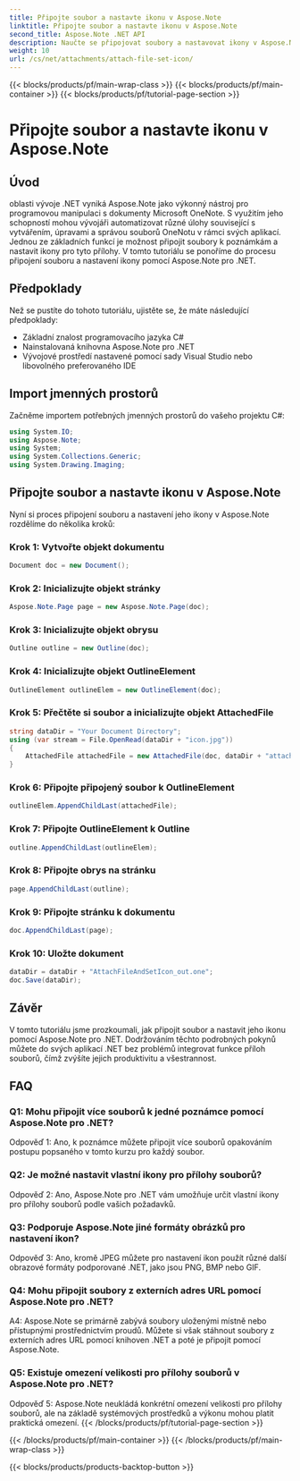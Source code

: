 ```yaml
---
title: Připojte soubor a nastavte ikonu v Aspose.Note
linktitle: Připojte soubor a nastavte ikonu v Aspose.Note
second_title: Aspose.Note .NET API
description: Naučte se připojovat soubory a nastavovat ikony v Aspose.Note pro .NET. Vylepšete své aplikace .NET pomocí tohoto podrobného návodu.
weight: 10
url: /cs/net/attachments/attach-file-set-icon/
---
```


{{< blocks/products/pf/main-wrap-class >}}
{{< blocks/products/pf/main-container >}}
{{< blocks/products/pf/tutorial-page-section >}}

# Připojte soubor a nastavte ikonu v Aspose.Note

## Úvod

oblasti vývoje .NET vyniká Aspose.Note jako výkonný nástroj pro programovou manipulaci s dokumenty Microsoft OneNote. S využitím jeho schopností mohou vývojáři automatizovat různé úlohy související s vytvářením, úpravami a správou souborů OneNotu v rámci svých aplikací. Jednou ze základních funkcí je možnost připojit soubory k poznámkám a nastavit ikony pro tyto přílohy. V tomto tutoriálu se ponoříme do procesu připojení souboru a nastavení ikony pomocí Aspose.Note pro .NET.

## Předpoklady

Než se pustíte do tohoto tutoriálu, ujistěte se, že máte následující předpoklady:

- Základní znalost programovacího jazyka C#
- Nainstalovaná knihovna Aspose.Note pro .NET
- Vývojové prostředí nastavené pomocí sady Visual Studio nebo libovolného preferovaného IDE

## Import jmenných prostorů

Začněme importem potřebných jmenných prostorů do vašeho projektu C#:

```csharp
using System.IO;
using Aspose.Note;
using System;
using System.Collections.Generic;
using System.Drawing.Imaging;
```

## Připojte soubor a nastavte ikonu v Aspose.Note

Nyní si proces připojení souboru a nastavení jeho ikony v Aspose.Note rozdělíme do několika kroků:

### Krok 1: Vytvořte objekt dokumentu

```csharp
Document doc = new Document();
```

### Krok 2: Inicializujte objekt stránky

```csharp
Aspose.Note.Page page = new Aspose.Note.Page(doc);
```

### Krok 3: Inicializujte objekt obrysu

```csharp
Outline outline = new Outline(doc);
```

### Krok 4: Inicializujte objekt OutlineElement

```csharp
OutlineElement outlineElem = new OutlineElement(doc);
```

### Krok 5: Přečtěte si soubor a inicializujte objekt AttachedFile

```csharp
string dataDir = "Your Document Directory";
using (var stream = File.OpenRead(dataDir + "icon.jpg"))
{
    AttachedFile attachedFile = new AttachedFile(doc, dataDir + "attachment.txt", stream, ImageFormat.Jpeg);
}
```

### Krok 6: Připojte připojený soubor k OutlineElement

```csharp
outlineElem.AppendChildLast(attachedFile);
```

### Krok 7: Připojte OutlineElement k Outline

```csharp
outline.AppendChildLast(outlineElem);
```

### Krok 8: Připojte obrys na stránku

```csharp
page.AppendChildLast(outline);
```

### Krok 9: Připojte stránku k dokumentu

```csharp
doc.AppendChildLast(page);
```

### Krok 10: Uložte dokument

```csharp
dataDir = dataDir + "AttachFileAndSetIcon_out.one";
doc.Save(dataDir);
```

## Závěr

V tomto tutoriálu jsme prozkoumali, jak připojit soubor a nastavit jeho ikonu pomocí Aspose.Note pro .NET. Dodržováním těchto podrobných pokynů můžete do svých aplikací .NET bez problémů integrovat funkce příloh souborů, čímž zvýšíte jejich produktivitu a všestrannost.

## FAQ

### Q1: Mohu připojit více souborů k jedné poznámce pomocí Aspose.Note pro .NET?

Odpověď 1: Ano, k poznámce můžete připojit více souborů opakováním postupu popsaného v tomto kurzu pro každý soubor.

### Q2: Je možné nastavit vlastní ikony pro přílohy souborů?

Odpověď 2: Ano, Aspose.Note pro .NET vám umožňuje určit vlastní ikony pro přílohy souborů podle vašich požadavků.

### Q3: Podporuje Aspose.Note jiné formáty obrázků pro nastavení ikon?

Odpověď 3: Ano, kromě JPEG můžete pro nastavení ikon použít různé další obrazové formáty podporované .NET, jako jsou PNG, BMP nebo GIF.

### Q4: Mohu připojit soubory z externích adres URL pomocí Aspose.Note pro .NET?

A4: Aspose.Note se primárně zabývá soubory uloženými místně nebo přístupnými prostřednictvím proudů. Můžete si však stáhnout soubory z externích adres URL pomocí knihoven .NET a poté je připojit pomocí Aspose.Note.

### Q5: Existuje omezení velikosti pro přílohy souborů v Aspose.Note pro .NET?

Odpověď 5: Aspose.Note neukládá konkrétní omezení velikosti pro přílohy souborů, ale na základě systémových prostředků a výkonu mohou platit praktická omezení.
{{< /blocks/products/pf/tutorial-page-section >}}

{{< /blocks/products/pf/main-container >}}
{{< /blocks/products/pf/main-wrap-class >}}

{{< blocks/products/products-backtop-button >}}
